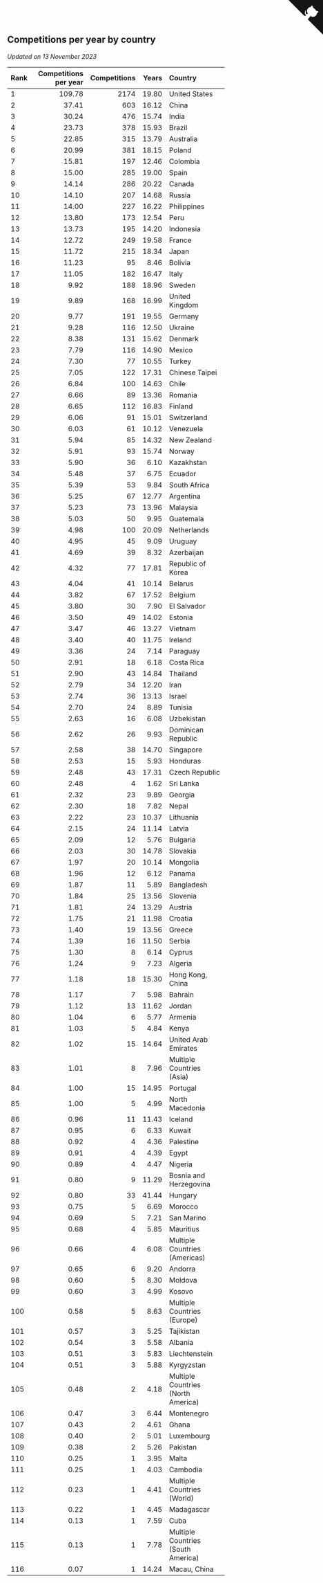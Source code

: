 ## Competitions per year by country

*Updated on 13 November 2023*

| Rank | Competitions per year | Competitions | Years | Country |
| :--- | ---: | ---: | ---: | :--- |
| 1 | 109.78 | 2174 | 19.80 | United States |
| 2 | 37.41 | 603 | 16.12 | China |
| 3 | 30.24 | 476 | 15.74 | India |
| 4 | 23.73 | 378 | 15.93 | Brazil |
| 5 | 22.85 | 315 | 13.79 | Australia |
| 6 | 20.99 | 381 | 18.15 | Poland |
| 7 | 15.81 | 197 | 12.46 | Colombia |
| 8 | 15.00 | 285 | 19.00 | Spain |
| 9 | 14.14 | 286 | 20.22 | Canada |
| 10 | 14.10 | 207 | 14.68 | Russia |
| 11 | 14.00 | 227 | 16.22 | Philippines |
| 12 | 13.80 | 173 | 12.54 | Peru |
| 13 | 13.73 | 195 | 14.20 | Indonesia |
| 14 | 12.72 | 249 | 19.58 | France |
| 15 | 11.72 | 215 | 18.34 | Japan |
| 16 | 11.23 | 95 | 8.46 | Bolivia |
| 17 | 11.05 | 182 | 16.47 | Italy |
| 18 | 9.92 | 188 | 18.96 | Sweden |
| 19 | 9.89 | 168 | 16.99 | United Kingdom |
| 20 | 9.77 | 191 | 19.55 | Germany |
| 21 | 9.28 | 116 | 12.50 | Ukraine |
| 22 | 8.38 | 131 | 15.62 | Denmark |
| 23 | 7.79 | 116 | 14.90 | Mexico |
| 24 | 7.30 | 77 | 10.55 | Turkey |
| 25 | 7.05 | 122 | 17.31 | Chinese Taipei |
| 26 | 6.84 | 100 | 14.63 | Chile |
| 27 | 6.66 | 89 | 13.36 | Romania |
| 28 | 6.65 | 112 | 16.83 | Finland |
| 29 | 6.06 | 91 | 15.01 | Switzerland |
| 30 | 6.03 | 61 | 10.12 | Venezuela |
| 31 | 5.94 | 85 | 14.32 | New Zealand |
| 32 | 5.91 | 93 | 15.74 | Norway |
| 33 | 5.90 | 36 | 6.10 | Kazakhstan |
| 34 | 5.48 | 37 | 6.75 | Ecuador |
| 35 | 5.39 | 53 | 9.84 | South Africa |
| 36 | 5.25 | 67 | 12.77 | Argentina |
| 37 | 5.23 | 73 | 13.96 | Malaysia |
| 38 | 5.03 | 50 | 9.95 | Guatemala |
| 39 | 4.98 | 100 | 20.09 | Netherlands |
| 40 | 4.95 | 45 | 9.09 | Uruguay |
| 41 | 4.69 | 39 | 8.32 | Azerbaijan |
| 42 | 4.32 | 77 | 17.81 | Republic of Korea |
| 43 | 4.04 | 41 | 10.14 | Belarus |
| 44 | 3.82 | 67 | 17.52 | Belgium |
| 45 | 3.80 | 30 | 7.90 | El Salvador |
| 46 | 3.50 | 49 | 14.02 | Estonia |
| 47 | 3.47 | 46 | 13.27 | Vietnam |
| 48 | 3.40 | 40 | 11.75 | Ireland |
| 49 | 3.36 | 24 | 7.14 | Paraguay |
| 50 | 2.91 | 18 | 6.18 | Costa Rica |
| 51 | 2.90 | 43 | 14.84 | Thailand |
| 52 | 2.79 | 34 | 12.20 | Iran |
| 53 | 2.74 | 36 | 13.13 | Israel |
| 54 | 2.70 | 24 | 8.89 | Tunisia |
| 55 | 2.63 | 16 | 6.08 | Uzbekistan |
| 56 | 2.62 | 26 | 9.93 | Dominican Republic |
| 57 | 2.58 | 38 | 14.70 | Singapore |
| 58 | 2.53 | 15 | 5.93 | Honduras |
| 59 | 2.48 | 43 | 17.31 | Czech Republic |
| 60 | 2.48 | 4 | 1.62 | Sri Lanka |
| 61 | 2.32 | 23 | 9.89 | Georgia |
| 62 | 2.30 | 18 | 7.82 | Nepal |
| 63 | 2.22 | 23 | 10.37 | Lithuania |
| 64 | 2.15 | 24 | 11.14 | Latvia |
| 65 | 2.09 | 12 | 5.76 | Bulgaria |
| 66 | 2.03 | 30 | 14.78 | Slovakia |
| 67 | 1.97 | 20 | 10.14 | Mongolia |
| 68 | 1.96 | 12 | 6.12 | Panama |
| 69 | 1.87 | 11 | 5.89 | Bangladesh |
| 70 | 1.84 | 25 | 13.56 | Slovenia |
| 71 | 1.81 | 24 | 13.29 | Austria |
| 72 | 1.75 | 21 | 11.98 | Croatia |
| 73 | 1.40 | 19 | 13.56 | Greece |
| 74 | 1.39 | 16 | 11.50 | Serbia |
| 75 | 1.30 | 8 | 6.14 | Cyprus |
| 76 | 1.24 | 9 | 7.23 | Algeria |
| 77 | 1.18 | 18 | 15.30 | Hong Kong, China |
| 78 | 1.17 | 7 | 5.98 | Bahrain |
| 79 | 1.12 | 13 | 11.62 | Jordan |
| 80 | 1.04 | 6 | 5.77 | Armenia |
| 81 | 1.03 | 5 | 4.84 | Kenya |
| 82 | 1.02 | 15 | 14.64 | United Arab Emirates |
| 83 | 1.01 | 8 | 7.96 | Multiple Countries (Asia) |
| 84 | 1.00 | 15 | 14.95 | Portugal |
| 85 | 1.00 | 5 | 4.99 | North Macedonia |
| 86 | 0.96 | 11 | 11.43 | Iceland |
| 87 | 0.95 | 6 | 6.33 | Kuwait |
| 88 | 0.92 | 4 | 4.36 | Palestine |
| 89 | 0.91 | 4 | 4.39 | Egypt |
| 90 | 0.89 | 4 | 4.47 | Nigeria |
| 91 | 0.80 | 9 | 11.29 | Bosnia and Herzegovina |
| 92 | 0.80 | 33 | 41.44 | Hungary |
| 93 | 0.75 | 5 | 6.69 | Morocco |
| 94 | 0.69 | 5 | 7.21 | San Marino |
| 95 | 0.68 | 4 | 5.85 | Mauritius |
| 96 | 0.66 | 4 | 6.08 | Multiple Countries (Americas) |
| 97 | 0.65 | 6 | 9.20 | Andorra |
| 98 | 0.60 | 5 | 8.30 | Moldova |
| 99 | 0.60 | 3 | 4.99 | Kosovo |
| 100 | 0.58 | 5 | 8.63 | Multiple Countries (Europe) |
| 101 | 0.57 | 3 | 5.25 | Tajikistan |
| 102 | 0.54 | 3 | 5.58 | Albania |
| 103 | 0.51 | 3 | 5.83 | Liechtenstein |
| 104 | 0.51 | 3 | 5.88 | Kyrgyzstan |
| 105 | 0.48 | 2 | 4.18 | Multiple Countries (North America) |
| 106 | 0.47 | 3 | 6.44 | Montenegro |
| 107 | 0.43 | 2 | 4.61 | Ghana |
| 108 | 0.40 | 2 | 5.01 | Luxembourg |
| 109 | 0.38 | 2 | 5.26 | Pakistan |
| 110 | 0.25 | 1 | 3.95 | Malta |
| 111 | 0.25 | 1 | 4.03 | Cambodia |
| 112 | 0.23 | 1 | 4.41 | Multiple Countries (World) |
| 113 | 0.22 | 1 | 4.45 | Madagascar |
| 114 | 0.13 | 1 | 7.59 | Cuba |
| 115 | 0.13 | 1 | 7.78 | Multiple Countries (South America) |
| 116 | 0.07 | 1 | 14.24 | Macau, China |


<a href="https://github.com/JustinTimeCuber/wca_statistics" class="github-corner" aria-label="View source on Github"><svg width="80" height="80" viewBox="0 0 250 250" style="fill:#151513; color:#fff; position: absolute; top: 0; border: 0; right: 0;" aria-hidden="true"><path d="M0,0 L115,115 L130,115 L142,142 L250,250 L250,0 Z"></path><path d="M128.3,109.0 C113.8,99.7 119.0,89.6 119.0,89.6 C122.0,82.7 120.5,78.6 120.5,78.6 C119.2,72.0 123.4,76.3 123.4,76.3 C127.3,80.9 125.5,87.3 125.5,87.3 C122.9,97.6 130.6,101.9 134.4,103.2" fill="currentColor" style="transform-origin: 130px 106px;" class="octo-arm"></path><path d="M115.0,115.0 C114.9,115.1 118.7,116.5 119.8,115.4 L133.7,101.6 C136.9,99.2 139.9,98.4 142.2,98.6 C133.8,88.0 127.5,74.4 143.8,58.0 C148.5,53.4 154.0,51.2 159.7,51.0 C160.3,49.4 163.2,43.6 171.4,40.1 C171.4,40.1 176.1,42.5 178.8,56.2 C183.1,58.6 187.2,61.8 190.9,65.4 C194.5,69.0 197.7,73.2 200.1,77.6 C213.8,80.2 216.3,84.9 216.3,84.9 C212.7,93.1 206.9,96.0 205.4,96.6 C205.1,102.4 203.0,107.8 198.3,112.5 C181.9,128.9 168.3,122.5 157.7,114.1 C157.9,116.9 156.7,120.9 152.7,124.9 L141.0,136.5 C139.8,137.7 141.6,141.9 141.8,141.8 Z" fill="currentColor" class="octo-body"></path></svg></a><style>.github-corner:hover .octo-arm{animation:octocat-wave 560ms ease-in-out}@keyframes octocat-wave{0%,100%{transform:rotate(0)}20%,60%{transform:rotate(-25deg)}40%,80%{transform:rotate(10deg)}}@media (max-width:500px){.github-corner:hover .octo-arm{animation:none}.github-corner .octo-arm{animation:octocat-wave 560ms ease-in-out}}</style>
